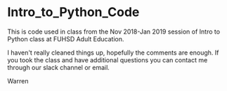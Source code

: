 # Intro_to_Python_Code

This is code used in class from the Nov 2018-Jan 2019 session of Intro to Python class at FUHSD Adult Education.

I haven't really cleaned things up, hopefully the comments are enough. If you took the class and
have additional questions you can contact me through our slack channel or email.

Warren
